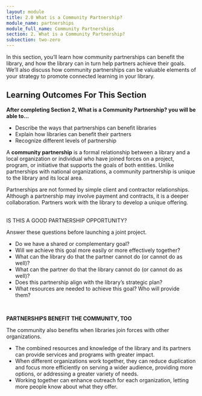 ```yaml
---
layout: module
title: 2.0 What is a Community Partnership?
module_name: partnerships
module_full_name: Community Partnerships
section: 2. What is a Community Partnership?
subsection: two-zero
---
```


In this section, you’ll learn how community partnerships can benefit the library, and how the library can in turn help partners achieve their goals. We’ll also discuss how community partnerships can be valuable elements of your strategy to promote connected learning in your library. 

## Learning Outcomes For This Section

**After completing Section 2, What is a Community Partnership? you will be able to...**
<ul class="fancy">
  <li>Describe the ways that partnerships can benefit libraries</li>
  <li>Explain how libraries can benefit their partners</li>
  <li>Recognize different levels of partnership</li>
</ul>

A **community partnership** is a formal relationship between a library and a local organization or individual who have joined forces on a project, program, or initiative that supports the goals of both entities. Unlike partnerships with national organizations, a community partnership is unique to the library and its local area. 

Partnerships are not formed by simple client and contractor relationships. Although a partnership may involve payment and contracts, it is a deeper collaboration. Partners work with the library to develop a unique offering.

<br>
<div class="explanatory">
<span class="box-title">IS THIS A GOOD PARTNERSHIP OPPORTUNITY? </span>
<p>Answer these questions before launching a joint project.</p>
 <ul>
   <li>Do we have a shared or complementary goal?</li>
   <li>Will we achieve this goal more easily or more effectively together?</li>
   <li>What can the library do that the partner cannot do (or cannot do as well)?</li>
   <li>What can the partner do that the library cannot do (or cannot do as well)?</li>
   <li>Does this partnership align with the library’s strategic plan? </li>
   <li>What resources are needed to achieve this goal? Who will provide them? </li>
 </ul>
</div>
<br>

**PARTNERSHIPS BENEFIT THE COMMUNITY, TOO**

The community also benefits when libraries join forces with other organizations. 

- The combined resources and knowledge of the library and its partners can provide services and programs with greater impact. 
- When different organizations work together, they can reduce duplication and focus more efficiently on serving a wider audience, providing more options, or addressing a greater variety of needs. 
- Working together can enhance outreach for each organization, letting more people know about what they offer. 
